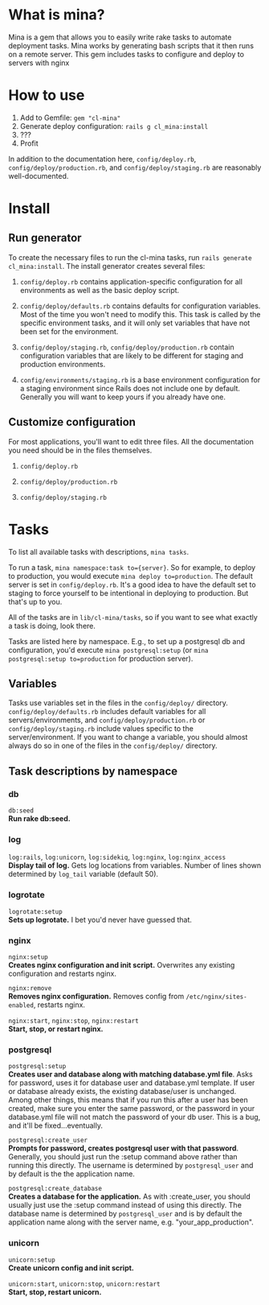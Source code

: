 # What is mina?

Mina is a gem that allows you to easily write rake tasks to automate deployment tasks. Mina works by generating bash scripts that it then runs on a remote server. This gem includes tasks to configure and deploy to servers with nginx

# How to use

1. Add to Gemfile: `gem "cl-mina"`
2. Generate deploy configuration: `rails g cl_mina:install`
3. ???
4. Profit

In addition to the documentation here, `config/deploy.rb`, `config/deploy/production.rb`, and `config/deploy/staging.rb` are reasonably well-documented.

# Install

## Run generator

To create the necessary files to run the cl-mina tasks, run `rails generate cl_mina:install`. The install generator creates several files:

1. `config/deploy.rb` contains application-specific configuration for all environments as well as the basic deploy script.

2. `config/deploy/defaults.rb` contains defaults for configuration variables. Most of the time you won't need to modify this. This task is called by the specific environment tasks, and it will only set variables that have not been set for the environment.

3. `config/deploy/staging.rb`, `config/deploy/production.rb` contain configuration variables that are likely to be different for staging and production environments.

4. `config/environments/staging.rb` is a base environment configuration for a staging environment since Rails does not include one by default. Generally you will want to keep yours if you already have one.

## Customize configuration

For most applications, you'll want to edit three files. All the documentation you need should be in the files themselves.

1. `config/deploy.rb`

2. `config/deploy/production.rb`

3. `config/deploy/staging.rb`

# Tasks

To list all available tasks with descriptions, `mina tasks`.

To run a task, `mina namespace:task to={server}`. So for example, to deploy to production, you would execute `mina deploy to=production`. The default server is set in `config/deploy.rb`. It's a good idea to have the default set to staging to force yourself to be intentional in deploying to production. But that's up to you.

All of the tasks are in `lib/cl-mina/tasks`, so if you want to see what exactly a task is doing, look there.

Tasks are listed here by namespace. E.g., to set up a postgresql db and configuration, you'd execute `mina postgresql:setup` (or `mina postgresql:setup to=production` for production server).

## Variables

Tasks use variables set in the files in the `config/deploy/` directory. `config/deploy/defaults.rb` includes default variables for all servers/environments, and `config/deploy/production.rb` or `config/deploy/staging.rb` include values specific to the server/environment. If you want to change a variable, you should almost always do so in one of the files in the `config/deploy/` directory.

## Task descriptions by namespace

### db

`db:seed`  
**Run rake db:seed.**

### log

`log:rails`, `log:unicorn`, `log:sidekiq`, `log:nginx`, `log:nginx_access`  
**Display tail of log.** Gets log locations from variables. Number of lines shown determined by `log_tail` variable (default 50).

### logrotate

`logrotate:setup`  
**Sets up logrotate.** I bet you'd never have guessed that.

### nginx

`nginx:setup`  
**Creates nginx configuration and init script.** Overwrites any existing configuration and restarts nginx.

`nginx:remove`  
**Removes nginx configuration.** Removes config from `/etc/nginx/sites-enabled`, restarts nginx.

`nginx:start`, `nginx:stop`, `nginx:restart`  
**Start, stop, or restart nginx.**

### postgresql

`postgresql:setup`  
**Creates user and database along with matching database.yml file**. Asks for password, uses it for database user and database.yml template. If user or database already exists, the existing database/user is unchanged. Among other things, this means that if you run this after a user has been created, make sure you enter the same password, or the password in your database.yml file will not match the password of your db user. This is a bug, and it'll be fixed...eventually.

`postgresql:create_user`  
**Prompts for password, creates postgresql user with that password**. Generally, you should just run the :setup command above rather than running this directly. The username is determined by `postgresql_user` and by default is the the application name.

`postgresql:create_database`  
**Creates a database for the application.** As with :create_user, you should usually just use the :setup command instead of using this directly. The database name is determined by `postgresql_user` and is by default the application name along with the server name, e.g. "your_app_production".

### unicorn  

`unicorn:setup`  
**Create unicorn config and init script.**

`unicorn:start`, `unicorn:stop`, `unicorn:restart`  
**Start, stop, restart unicorn.**
